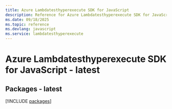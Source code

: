 ```yaml
---
title: Azure Lambdatesthyperexecute SDK for JavaScript
description: Reference for Azure Lambdatesthyperexecute SDK for JavaScript
ms.date: 09/18/2025
ms.topic: reference
ms.devlang: javascript
ms.service: lambdatesthyperexecute
---
```

# Azure Lambdatesthyperexecute SDK for JavaScript - latest
## Packages - latest
[!INCLUDE [packages](lambdatesthyperexecute-index.md)]